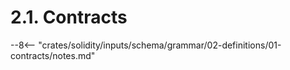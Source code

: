 <!-- This file is generated automatically by infrastructure scripts. Please don't edit by hand. -->

# 2.1. Contracts

--8<-- "crates/solidity/inputs/schema/grammar/02-definitions/01-contracts/notes.md"
